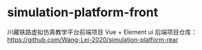 # simulation-platform-front
川藏铁路虚拟仿真教学平台前端项目
Vue + Element ui
后端项目仓库：https://github.com/Wang-Lei-2020/simulation-platform-rear
